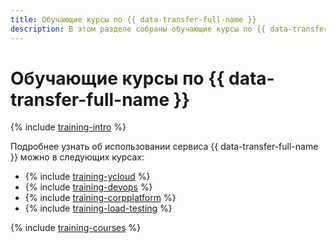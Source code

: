 ```yaml
---
title: Обучающие курсы по {{ data-transfer-full-name }}
description: В этом разделе собраны обучающие курсы по {{ data-transfer-full-name }}.
---
```


# Обучающие курсы по {{ data-transfer-full-name }}

{% include [training-intro](../_includes/training/training-intro.md) %}

Подробнее узнать об использовании сервиса {{ data-transfer-full-name }} можно в следующих курсах:
* {% include [training-ycloud](../_includes/training/training-csi.md) %}
* {% include [training-devops](../_includes/training/training-dde.md) %}
* {% include [training-corpplatform](../_includes/training/training-cdp.md) %}
* {% include [training-load-testing](../_includes/training/training-load-testing.md) %}

{% include [training-courses](../_includes/training/training-courses.md) %}
